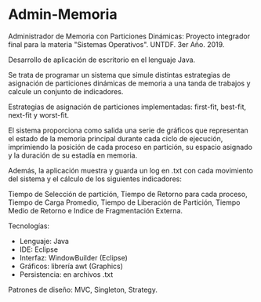 # Admin-Memoria

Administrador de Memoria con Particiones Dinámicas: Proyecto integrador final para la materia "Sistemas Operativos". UNTDF. 3er Año. 2019.

Desarrollo de aplicación de escritorio en el lenguaje Java.

Se trata de programar un sistema que simule distintas estrategias de asignación de particiones dinámicas de memoria a una tanda de trabajos y calcule un conjunto de 
indicadores.

Estrategias de asignación de particiones implementadas: first-fit, best-fit, next-fit y worst-fit.

El sistema proporciona como salida una serie de gráficos que representan el estado de la memoria principal durante cada ciclo de ejecución,
imprimiendo la posición de cada proceso en partición, su espacio asignado y la duración de su estadía en memoria.

Además, la aplicación muestra y guarda un log en .txt con cada movimiento del sistema y el cálculo de los siguientes indicadores:

Tiempo de Selección de partición, Tiempo de Retorno para cada proceso, Tiempo de Carga Promedio, Tiempo de Liberación de Partición, Tiempo Medio de
Retorno e Indice de Fragmentación Externa.

Tecnologías:

- Lenguaje: Java
- IDE: Eclipse
- Interfaz: WindowBuilder (Eclipse)
- Gráficos: librería awt (Graphics)
- Persistencia: en archivos .txt

Patrones de diseño: MVC, Singleton, Strategy.
